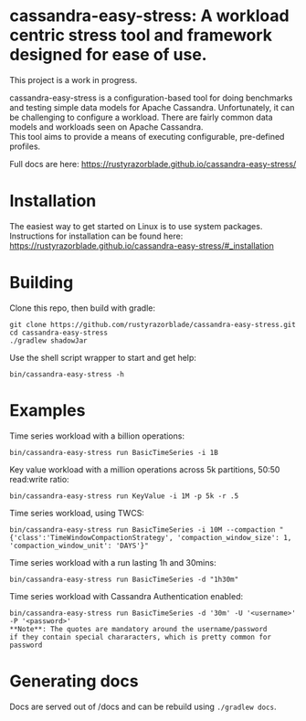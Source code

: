 # cassandra-easy-stress: A workload centric stress tool and framework designed for ease of use.

This project is a work in progress.

cassandra-easy-stress is a configuration-based tool for doing benchmarks and testing simple data models for Apache Cassandra. 
Unfortunately, it can be challenging to configure a workload. There are fairly common data models and workloads seen on Apache Cassandra.  
This tool aims to provide a means of executing configurable, pre-defined profiles.

Full docs are here: https://rustyrazorblade.github.io/cassandra-easy-stress/

# Installation

The easiest way to get started on Linux is to use system packages.
Instructions for installation can be found here: https://rustyrazorblade.github.io/cassandra-easy-stress/#_installation


# Building

Clone this repo, then build with gradle:

    git clone https://github.com/rustyrazorblade/cassandra-easy-stress.git
    cd cassandra-easy-stress
    ./gradlew shadowJar

Use the shell script wrapper to start and get help:

    bin/cassandra-easy-stress -h

# Examples

Time series workload with a billion operations:

    bin/cassandra-easy-stress run BasicTimeSeries -i 1B

Key value workload with a million operations across 5k partitions, 50:50 read:write ratio:

    bin/cassandra-easy-stress run KeyValue -i 1M -p 5k -r .5


Time series workload, using TWCS:

    bin/cassandra-easy-stress run BasicTimeSeries -i 10M --compaction "{'class':'TimeWindowCompactionStrategy', 'compaction_window_size': 1, 'compaction_window_unit': 'DAYS'}"

Time series workload with a run lasting 1h and 30mins:

    bin/cassandra-easy-stress run BasicTimeSeries -d "1h30m"

Time series workload with Cassandra Authentication enabled:

    bin/cassandra-easy-stress run BasicTimeSeries -d '30m' -U '<username>' -P '<password>'
    **Note**: The quotes are mandatory around the username/password
    if they contain special chararacters, which is pretty common for password

# Generating docs

Docs are served out of /docs and can be rebuild using `./gradlew docs`.